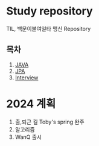# Study repository
TIL, 백문이불여일타 맹신 Repository
## 목차
1. [JAVA](https://github.com/oyatrij/my-study/tree/main/JAVA)
2. [JPA](https://github.com/oyatrij/my-study/tree/main/JPA/infrean-jpa-basic)
3. [Interview](https://github.com/oyatrij/my-study/tree/main/Interview)

# 2024 계획
1. 출,퇴근 길 Toby's spring 완주
2. 알고리즘
3. WanQ 출시








